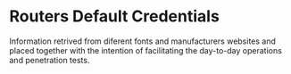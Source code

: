 # Routers Default Credentials
Information retrived from diferent fonts and manufacturers websites and placed together with the intention of facilitating the day-to-day operations and penetration tests.
